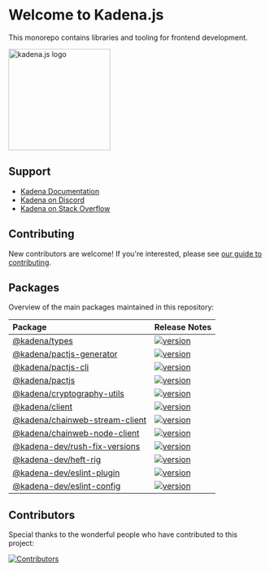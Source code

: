 # Welcome to Kadena.js

This monorepo contains libraries and tooling for frontend development.

<picture>
  <source srcset="./common/images/Kadena.JS_logo-white.png" media="(prefers-color-scheme: dark)"/>
  <img src="./common/images/Kadena.JS_logo-black.png" width="200" alt="kadena.js logo" />
</picture>

## Support

- [Kadena Documentation][1]
- [Kadena on Discord][2]
- [Kadena on Stack Overflow][3]

## Contributing

New contributors are welcome! If you're interested, please see [our guide to
contributing][4].

## Packages

Overview of the main packages maintained in this repository:

<!--packageTable start -->

| Package                              | Release Notes        |
| :----------------------------------- | :------------------- |
| [@kadena/types][5]                   | [![version][7]][6]   |
| [@kadena/pactjs-generator][8]        | [![version][10]][9]  |
| [@kadena/pactjs-cli][11]             | [![version][13]][12] |
| [@kadena/pactjs][14]                 | [![version][16]][15] |
| [@kadena/cryptography-utils][17]     | [![version][19]][18] |
| [@kadena/client][20]                 | [![version][22]][21] |
| [@kadena/chainweb-stream-client][23] | [![version][25]][24] |
| [@kadena/chainweb-node-client][26]   | [![version][28]][27] |
| [@kadena-dev/rush-fix-versions][29]  | [![version][31]][30] |
| [@kadena-dev/heft-rig][32]           | [![version][34]][33] |
| [@kadena-dev/eslint-plugin][35]      | [![version][37]][36] |
| [@kadena-dev/eslint-config][38]      | [![version][40]][39] |

<!--packageTable end -->

## Contributors

Special thanks to the wonderful people who have contributed to this project:

[![Contributors][42]][41]

[1]: https://docs.kadena.io
[2]: https://discord.io/kadena
[3]: https://stackoverflow.com/questions/tagged/kadena
[4]: ./CONTRIBUTING.md
[5]:
  https://github.com/kadena-community/kadena.js/tree/master/packages/libs/types
[6]: ./packages/libs/types/CHANGELOG.md
[7]: https://img.shields.io/npm/v/@kadena/types.svg
[8]:
  https://github.com/kadena-community/kadena.js/tree/master/packages/libs/pactjs-generator
[9]: ./packages/libs/pactjs-generator/CHANGELOG.md
[10]: https://img.shields.io/npm/v/@kadena/pactjs-generator.svg
[11]:
  https://github.com/kadena-community/kadena.js/tree/master/packages/tools/pactjs-cli
[12]: ./packages/tools/pactjs-cli/CHANGELOG.md
[13]: https://img.shields.io/npm/v/@kadena/pactjs-cli.svg
[14]:
  https://github.com/kadena-community/kadena.js/tree/master/packages/libs/pactjs
[15]: ./packages/libs/pactjs/CHANGELOG.md
[16]: https://img.shields.io/npm/v/@kadena/pactjs.svg
[17]:
  https://github.com/kadena-community/kadena.js/tree/master/packages/libs/cryptography-utils
[18]: ./packages/libs/cryptography-utils/CHANGELOG.md
[19]: https://img.shields.io/npm/v/@kadena/cryptography-utils.svg
[20]:
  https://github.com/kadena-community/kadena.js/tree/master/packages/libs/client
[21]: ./packages/libs/client/CHANGELOG.md
[22]: https://img.shields.io/npm/v/@kadena/client.svg
[23]:
  https://github.com/kadena-community/kadena.js/tree/master/packages/libs/chainweb-stream-client
[24]: ./packages/libs/chainweb-stream-client/CHANGELOG.md
[25]: https://img.shields.io/npm/v/@kadena/chainweb-stream-client.svg
[26]:
  https://github.com/kadena-community/kadena.js/tree/master/packages/libs/chainweb-node-client
[27]: ./packages/libs/chainweb-node-client/CHANGELOG.md
[28]: https://img.shields.io/npm/v/@kadena/chainweb-node-client.svg
[29]:
  https://github.com/kadena-community/kadena.js/tree/master/packages/tools/rush-fix-versions
[30]: ./packages/tools/rush-fix-versions/CHANGELOG.md
[31]: https://img.shields.io/npm/v/@kadena-dev/rush-fix-versions.svg
[32]:
  https://github.com/kadena-community/kadena.js/tree/master/packages/tools/heft-rig
[33]: ./packages/tools/heft-rig/CHANGELOG.md
[34]: https://img.shields.io/npm/v/@kadena-dev/heft-rig.svg
[35]:
  https://github.com/kadena-community/kadena.js/tree/master/packages/tools/eslint-plugin
[36]: ./packages/tools/eslint-plugin/CHANGELOG.md
[37]: https://img.shields.io/npm/v/@kadena-dev/eslint-plugin.svg
[38]:
  https://github.com/kadena-community/kadena.js/tree/master/packages/tools/eslint-config
[39]: ./packages/tools/eslint-config/CHANGELOG.md
[40]: https://img.shields.io/npm/v/@kadena-dev/eslint-config.svg
[41]: https://github.com/kadena-community/kadena.js/graphs/contributors
[42]: https://contrib.rocks/image?repo=kadena-community/kadena.js
